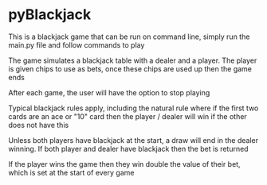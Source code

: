 # pyBlackjack
This is a blackjack game that can be run on command line, simply run the main.py file and follow commands to play

The game simulates a blackjack table with a dealer and a player. The player is given chips to use as bets, once these chips are used up then the game ends

After each game, the user will have the option to stop playing

Typical blackjack rules apply, including the natural rule where if the first two cards are an ace or "10" card then the player / dealer will win if the other does not have this

Unless both players have blackjack at the start, a draw will end in the dealer winning. If both player and dealer have blackjack then the bet is returned

If the player wins the game then they win double the value of their bet, which is set at the start of every game
